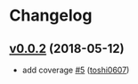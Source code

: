 # Changelog

## [v0.0.2](https://github.com/toshi0607/gig/compare/0.0.1...v0.0.2) (2018-05-12)

* add coverage [#5](https://github.com/toshi0607/gig/pull/5) ([toshi0607](https://github.com/toshi0607))